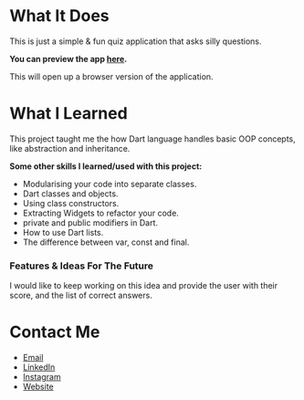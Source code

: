 
# What It Does

This is just a simple & fun quiz application that asks silly questions.

**You can preview the app [here](https://coletoncodes-flutter-quiz-app.web.app/).**

 This will open up a browser version of the application.

# What I Learned

This project taught me the how Dart language handles basic OOP concepts, like abstraction and inheritance. 

**Some other skills I learned/used with this project:**
- Modularising your code into separate classes.
- Dart classes and objects.
- Using class constructors.
- Extracting Widgets to refactor your code.
- private and public modifiers in Dart.
- How to use Dart lists.
- The difference between var, const and final.

### Features & Ideas For The Future

I would like to keep working on this idea and provide the user with their score, and the list of correct answers.

# Contact Me

* [Email](mailto:coletoncodes@gmail.com)
* [LinkedIn](https://www.linkedin.com/in/coletongorecke/)
* [Instagram](https://www.instagram.com/coletongorecke)
* [Website](https://www.coletoncodes.com)
